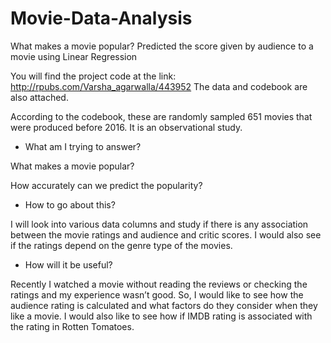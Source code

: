 # Movie-Data-Analysis
What makes a movie popular? Predicted the score given by audience to a movie using Linear Regression

You will find the project code at the link: http://rpubs.com/Varsha_agarwalla/443952 
The data and codebook are also attached.

According to the codebook, these are randomly sampled 651 movies that were produced before 2016. It is an observational study.

- What am I trying to answer?

What makes a movie popular?

How accurately can we predict the popularity?

- How to go about this?

I will look into various data columns and study if there is any association between the movie ratings and audience and critic scores. I would also see if the ratings depend on the genre type of the movies.

- How will it be useful?

Recently I watched a movie without reading the reviews or checking the ratings and my experience wasn’t good. So, I would like to see how the audience rating is calculated and what factors do they consider when they like a movie. I would also like to see how if IMDB rating is associated with the rating in Rotten Tomatoes.
